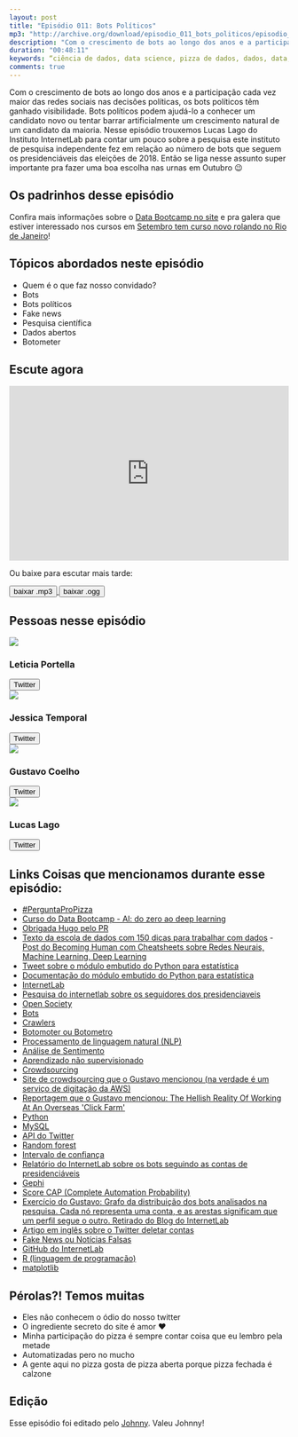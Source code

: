 ```yaml
---
layout: post
title: "Episódio 011: Bots Políticos"
mp3: "http://archive.org/download/episodio_011_bots_politicos/episodio_011_bots_politicos.mp3"
description: "Com o crescimento de bots ao longo dos anos e a participação cada vez maior das redes sociais nas decisões políticas, os bots políticos têm ganhado visibilidade. Bots políticos podem ajudá-lo a conhecer um candidato novo ou tentar barrar artificialmente um crescimento natural de um candidato da maioria. Nesse episódio trouxemos Lucas Lago do Instituto InternetLab para contar um pouco sobre a pesquisa este instituto de pesquisa independente fez em relação ao número de bots que seguem os presidenciáveis das eleições de 2018. Então se liga nesse assunto super importante pra fazer uma boa escolha nas urnas em Outubro 😉"
duration: "00:48:11"
keywords: “ciência de dados, data science, pizza de dados, dados, data, data science pizza, python, ds, machine learning, bots, bots políticos, eleições, eleição, presidenciáveis, botometer, botometro, internetlab, internet lab"
comments: true
---
```

Com o crescimento de bots ao longo dos anos e a participação cada vez maior das redes sociais nas decisões políticas, os bots políticos têm ganhado visibilidade. Bots políticos podem ajudá-lo a conhecer um candidato novo ou tentar barrar artificialmente um crescimento natural de um candidato da maioria. Nesse episódio trouxemos Lucas Lago do Instituto InternetLab para contar um pouco sobre a pesquisa este instituto de pesquisa independente fez em relação ao número de bots que seguem os presidenciáveis das eleições de 2018. Então se liga nesse assunto super importante pra fazer uma boa escolha nas urnas em Outubro 😉

## Os padrinhos desse episódio

Confira mais informações sobre o [Data Bootcamp no site](http://databootcamp.com.br) e pra galera que estiver interessado nos cursos em [Setembro tem curso novo rolando no Rio de Janeiro](https://databootcamp.com.br/classes/12)!

## Tópicos abordados neste episódio

- Quem é o que faz nosso convidado?
- Bots
- Bots políticos
- Fake news
- Pesquisa científica
- Dados abertos
- Botometer

## Escute agora

<iframe width="100%" height="315" src="https://www.youtube.com/embed/XzdHHdSmlZY" frameborder="0" allow="autoplay; encrypted-media" allowfullscreen></iframe>

Ou baixe para escutar mais tarde:
<div class="download">
  <a href="http://archive.org/download/episodio_011_bots_politicos/episodio_011_bots_politicos.mp3">
    <button class="btn btn-mp3">baixar .mp3</button>
  </a>
  <a href="http://archive.org/download/episodio_011_bots_politicos/episodio_011_bots_politicos.ogg">
    <button class="btn btn-ogg">baixar .ogg</button>
  </a>
</div>

## Pessoas nesse episódio

<div class="row">
  <div class="pizzaiolo-img">
    <img class="img-circle" src="{{ site.lele_photo }}">
  </div>
  <div>
    <h3>Leticia Portella</h3>
    <a href="https://twitter.com/leleportella">
      <button class="btn btn-twitter">Twitter</button>
    </a>
  </div>
</div>
<div class="row">
  <div class="pizzaiolo-img">
    <img class="img-circle" src="{{ site.jess_photo }}">
  </div>
  <div>
    <h3>Jessica Temporal</h3>
    <a href="https://twitter.com/jesstemporal">
      <button class="btn btn-twitter">Twitter</button>
    </a>
  </div>
</div>
<div class="row">
  <div class="pizzaiolo-img">
    <img class="img-circle" src="{{ site.gust_photo }}">
  </div>
  <div>
    <h3>Gustavo Coelho</h3>
    <a href="https://twitter.com/gusrabbit">
      <button class="btn btn-twitter">Twitter</button>
    </a>
  </div>
</div>
<div class="row">
  <div class="pizzaiolo-img">
    <img class="img-circle" src="https://pbs.twimg.com/profile_images/527530864666636288/0u8gJSvG_400x400.jpeg">
  </div>
  <div>
    <h3>Lucas Lago</h3>
    <a href="https://twitter.com/lucaslago">
      <button class="btn btn-twitter">Twitter</button>
    </a>
  </div>
</div>

## Links Coisas que mencionamos durante esse episódio:

- [#PerguntaProPizza](https://twitter.com/search?q=%23perguntapropizza&src=typd)
- [Curso do Data Bootcamp - AI: do zero ao deep learning](https://databootcamp.com.br/classes/12)
- [Obrigada Hugo pelo PR](https://github.com/PizzaDeDados/pizzadedados/pull/29)
- [Texto da escola de dados com 150 dicas para trabalhar com dados](https://escoladedados.org/2018/07/24/150-dicas-para-o-trabalho-com-dados-parte-i-ferramentas/) - [Post do Becoming Human com Cheatsheets sobre Redes Neurais, Machine Learning, Deep Learning](https://becominghuman.ai/cheat-sheets-for-ai-neural-networks-machine-learning-deep-learning-big-data-678c51b4b463)
- [Tweet sobre o módulo embutido do Python para estatística](https://twitter.com/breaking_bytes/status/1024360787178008576)
- [Documentação do módulo embutido do Python para estatística](https://docs.python.org/3/library/statistics.html)
- [InternetLab](http://www.internetlab.org.br/en/)
- [Pesquisa do internetlab sobre os seguidores dos presidenciaveis](http://www.internetlab.org.br/pt/informacao-e-politica/bot-ou-nao-quem-segue-os-candidatos-presidente/)
- [Open Society](https://www.opensocietyfoundations.org/)
- [Bots](https://pt.wikipedia.org/wiki/Bots)
- [Crawlers](http://globalad.com.br/blog/o-que-e-crawler/)
- [Botomoter ou Botometro](https://botometer.iuni.iu.edu/)
- [Processamento de linguagem natural (NLP)](https://pt.wikipedia.org/wiki/Processamento_de_linguagem_natural)
- [Análise de Sentimento](http://www.cienciaedados.com/analise-de-sentimentos-e-machine-learning/)
- [Aprendizado não supervisionado](http://home.isr.uc.pt/~paulo/PROJ/NN95/node31.html)
- [Crowdsourcing](https://pt.wikipedia.org/wiki/Crowdsourcing)
- [Site de crowdsourcing que o Gustavo mencionou (na verdade é um serviço de digitação da AWS)](https://www.mturk.com/)
- [Reportagem que o Gustavo mencionou: The Hellish Reality Of Working At An Overseas 'Click Farm'
](http://www.cracked.com/personal-experiences-2550-the-hellish-reality-working-at-overseas-click-farm.html)
- [Python](http://python.org.br/)
- [MySQL](https://www.mysql.com/)
- [API do Twitter](https://developer.twitter.com/en/docs/api-reference-index)
- [Random forest](https://en.wikipedia.org/wiki/Random_forest)
- [Intervalo de confiança](https://pt.wikipedia.org/wiki/Intervalo_de_confian%C3%A7a)
- [Relatório do InternetLab sobre os bots seguindo as contas de presidenciáveis](http://www.internetlab.org.br/wp-content/uploads/2018/07/Relat%C3%B3rio-Bots-ou-n%C3%A3o.pdf)
- [Gephi](https://gephi.org/)
- [Score CAP (Complete Automation Probability)](https://botometer.iuni.iu.edu/#!/faq#what-is-cap)
- [Exercício do Gustavo: Grafo da distribuição dos bots analisados na pesquisa. Cada nó representa uma conta, e as arestas significam que um perfil segue o outro. Retirado do Blog do InternetLab](http://www.internetlab.org.br/wp-content/uploads/2018/07/grafo-768x576.png)
- [Artigo em inglês sobre o Twitter deletar contas](https://www.iheart.com/content/2018-07-08-twitter-deleting-accounts-faster-than-ever-before/)
- [Fake News ou Notícias Falsas](https://pt.wikipedia.org/wiki/Not%C3%ADcia_falsa)
- [GitHub do InternetLab](http://github.com/internetlab-br)
- [R (linguagem de programação)](https://cran.r-project.org/)
- [matplotlib](https://matplotlib.org/)

## Pérolas?! Temos muitas

- Eles não conhecem o ódio do nosso twitter
- O ingrediente secreto do site é amor ❤️
- Minha participação do pizza é sempre contar coisa que eu lembro pela metade
- Automatizadas pero no mucho
- A gente aqui no pizza gosta de pizza aberta porque pizza fechada é calzone

## Edição

Esse episódio foi editado pelo [Johnny](https://www.instagram.com/johnnyduluti/). Valeu Johnny!

